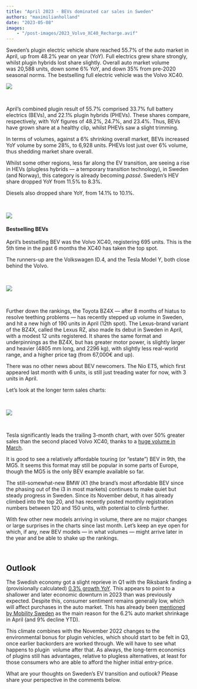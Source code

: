 ```yaml
---
title: "April 2023 - BEVs dominated car sales in Sweden"
authors: "maximilianholland"
date: "2023-05-08"
images: 
    - "/post-images/2023_Volvo_XC40_Recharge.avif"
---
```


Sweden’s plugin electric vehicle share reached 55.7% of the auto market in April, up from 48.2% year on year (YoY). Full electrics grew share strongly, whilst plugin hybrids lost share slightly. Overall auto market volume was 20,588 units, down some 6% YoY, and down 35% from pre-2020 seasonal norms. The bestselling full electric vehicle was the Volvo XC40.

![](post-images/April-2023-Sweden-Passenger-Auto-Registrations.avif)

 

April’s combined plugin result of 55.7% comprised 33.7% full battery electrics (BEVs), and 22.1% plugin hybrids (PHEVs). These shares compare, respectively, with YoY figures of 48.2%, 24.7%, and 23.4%. Thus, BEVs have grown share at a healthy clip, whilst PHEVs saw a slight trimming.

In terms of volumes, against a 6% shrinking overall market, BEVs increased YoY volume by some 28%, to 6,928 units. PHEVs lost just over 6% volume, thus shedding market share overall.

Whilst some other regions, less far along the EV transition, are seeing a rise in HEVs (plugless hybrids — a temporary transition technology), in Sweden (and Norway), this category is already becoming _passé_. Sweden’s HEV share dropped YoY from 11.5% to 8.3%.

Diesels also dropped share YoY, from 14.1% to 10.1%.

 

![](post-images/April-2023-Sweden-Monthly-Powertrain-Market-Share.avif)

#### Bestselling BEVs

April’s bestselling BEV was the Volvo XC40, registering 695 units. This is the 5th time in the past 6 months the XC40 has taken the top spot.

The runners-up are the Volkswagen ID.4, and the Tesla Model Y, both close behind the Volvo.

 

![](post-images/Sweden-Top-BEVs-April-2023.avif)

 

Further down the rankings, the Toyota BZ4X — after 8 months of hiatus to resolve teething problems — has recently stepped up volume in Sweden, and hit a new high of 190 units in April (12th spot). The Lexus-brand variant of the BZ4X, called the Lexus RZ, also made its debut in Sweden in April, with a modest 12 units registered. It shares the same format and underpinnings as the BZ4X, but has greater motor power, is slightly larger and heavier (4805 mm long, and 2296 kg), with slightly less real-world range, and a higher price tag (from 67,000€ and up).

There was no other news about BEV newcomers. The Nio ET5, which first appeared last month with 6 units, is still just treading water for now, with 3 units in April.

Let’s look at the longer term sales charts:

 

![](post-images/Sweden-Top-BEVs-April-23-Trailing-Qtr.avif)

 

Tesla significantly leads the trailing 3-month chart, with over 50% greater sales than the second placed Volvo XC40, thanks to a [huge volume in March](/2023/04/07/tesla-model-y-strengthens-its-position-in-sweden/).

It is good to see a relatively affordable touring (or “estate”) BEV in 9th, the MG5. It seems this format may still be popular in some parts of Europe, though the MG5 is the only BEV example available so far.

The still-somewhat-new BMW iX1 (the brand’s most affordable BEV since the phasing out of the i3 in most markets) continues to make quiet but steady progress in Sweden. Since its November debut, it has already climbed into the top 20, and has recently posted monthly registration numbers between 120 and 150 units, with potential to climb further.

With few other new models arriving in volume, there are no major changes or large surprises in the charts since last month. Let’s keep an eye open for which, if any, new BEV models — in what volumes — might arrive later in the year and be able to shake up the rankings.

 

## Outlook

The Swedish economy got a slight reprieve in Q1 with the Riksbank finding a (provisionally calculated) [0.3% growth YoY](https://www.businesstimes.com.sg/international/swedish-economy-expanded-q1-outlook-uncertain). This appears to point to a shallower and later economic downturn in 2023 than was previously expected. Despite this, consumer sentiment remains generally low, which will affect purchases in the auto market. This has already been [mentioned by Mobility Sweden](https://mobilitysweden.se/statistik/Nyregistreringar_per_manad_1/nyregistreringar-2023_3/fortsatt-svag-personbilsmarknad-i-april) as the main reason for the 6.2% auto market shrinkage in April (and 9% decline YTD).

This climate combines with the November 2022 changes to the environmental bonus for plugin vehicles, which should start to be felt in Q3, once earlier backorders are worked through. We will have to see what happens to plugin  volume after that. As always, the long-term economics of plugins still has advantages, relative to plugless alternatives, at least for those consumers who are able to afford the higher initial entry-price.

What are your thoughts on Sweden’s EV transition and outlook? Please share your perspective in the comments below.
